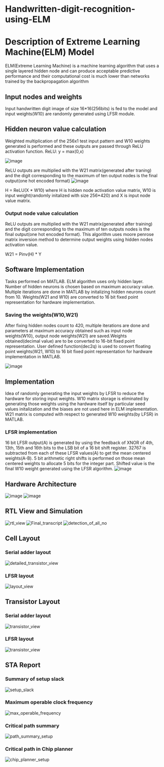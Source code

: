 # Handwritten-digit-recognition-using-ELM

# Description of Extreme Learning Machine(ELM) Model



ELM(Extreme Learning Machine) is a machine learning algorithm that uses a single layered hidden node and can produce acceptable predictive performance and their computational cost is much lower than networks trained by the backpropagation algorithm


## Input nodes and weights
  Input handwritten digit image of size 16*16(256bits) is fed to the model and input weights(W10) are randomly generated using LFSR module.
  ## Hidden neuron value calculation
  Weighted multiplication of the 256x1 test input pattern and W10 weights generated is performed and these outputs are passed through ReLU activation function.
  ReLU: y = max(0,x)
  
![image](pictures/relu.png)

  ReLU outputs are multiplied with the W21 matrix(generated after traning) and the digit corresponding to the maximum of ten output nodes is the final output(one hot encoded format)
![image](pictures/elm_model.png)

  H = ReLU(X * W10) where H is hidden node activation value matrix, W10 is input weight(randomly initalized with size 256*420) and X is input node value matrix.

### Output node value calculation
  ReLU outputs are multiplied with the W21 matrix(generated after training) and the digit corresponding to the maximum of ten outputs nodes is the final output(one hot encoded format). This algorithm uses moore penrose matrix inversion method to determine output weights using hidden nodes activation value.
   
   W21 = Pinv(H) * Y

  

## Software Implementation
Tasks performed on MATLAB.
ELM algorithm uses only hidden layer. Number of hidden neurons is chosen based on maximum accuracy value. Multiple iterations are done in MATLAB by initalizing hidden neurons count from 10. Weights(W21 and W10) are converted to 16 bit fixed point representation for hardware implementation.

### Saving the weights(W10,W21) 
After fixing hidden nodes count to 420, multiple iterations are done and parameters at maximum accuracy obtained such as input node weights(W10), output node weights(W21) are saved.Weights obtained(decimal value) are to be converted to 16-bit fixed point representation. User defined function(dec2q) is used to convert floating point weights(W21, W10) to 16 bit fixed point representation for hardware implementation in MATLAB.

![image](pictures/elm_network.png)

## Implementation 
Idea of randomly generating the input weights by LFSR to reduce the hardware for storing input weights. W10 matrix storage is eliminated by generating those weights using the hardware itself by particular seed values initalization and the biases are not used here in ELM implementation. W21 matrix is computed with respect to generated W10 weights(by LFSR) in MATLAB.
### LFSR implementation
16 bit LFSR output(A) is generated by using the feedback of XNOR of 4th, 13th, 15th and 16th bits to the LSB bit of a 16 bit shift register. 32767 is subtracted from each of these LFSR values(A) to get the mean centered weights(A-B). 5 bit arithmetic right shifts is performed on those mean centered weights to allocate 5 bits for the integer part. Shifted value is the final W10 weight generated using the LFSR algorithm.
![image](pictures/lfsr.png)

## Hardware Architecture
![image](pictures/elm_hw.png)
![image](pictures/fsm.png)

## RTL View and Simulation

![rtl_view](https://github.com/user-attachments/assets/58e7447b-b904-40e5-8f4b-13e3704adb53)
![Final_transcript](https://github.com/user-attachments/assets/a8d5af18-4c8a-45e8-bd8a-cfa0bd85e23e)
![detection_of_all_no](https://github.com/user-attachments/assets/d0e4adb4-6e5f-4ebd-933e-b7ca811e59de)

## Cell Layout 
### Serial adder layout
![detailed_transistor_view](https://github.com/user-attachments/assets/6750947d-e201-432b-9296-d42439cdf7c9)

### LFSR layout
![layout_view](https://github.com/user-attachments/assets/408b9d4f-3e17-41f9-a431-4d1bbde62329)

## Transistor Layout
### Serial adder layout
![transistor_view](https://github.com/user-attachments/assets/9c82b1e5-eb0d-416b-b532-8134ddc8f0d7)

### LFSR layout

![transistor_view](https://github.com/user-attachments/assets/895c62c2-57e3-494b-ad1b-bf1a81d360ea)


## STA Report
### Summary of setup slack 

![setup_slack](https://github.com/user-attachments/assets/a01f03ac-0ac8-482e-977c-1fd6279fbc1c)

### Maximum operable clock frequency
 ![max_operable_frequency](https://github.com/user-attachments/assets/07b3143c-d5bc-4f96-889e-48ce63153209)

### Critical path summary
![path_summary_setup](https://github.com/user-attachments/assets/e6ed60f0-0a6a-4b61-ab50-11067cc62ef9)

### Critical path in Chip planner
![chip_planner_setup](https://github.com/user-attachments/assets/e243ef14-6c34-45f1-bedc-510739d1a9d5)









